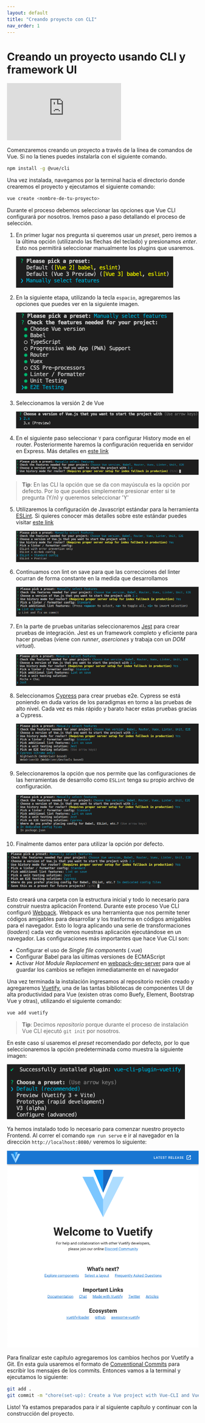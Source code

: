```yaml
---
layout: default
title: "Creando proyecto con CLI"
nav_order: 1
---
```


# Creando un proyecto usando CLI y framework UI

<div class="embed-responsive">
  <iframe
    class="embed-responsive__item"
    src="https://www.youtube.com/embed/opMGpx98r7c"
    title="YouTube video player"
    frameborder="0"
    allow="accelerometer; autoplay; clipboard-write; encrypted-media; gyroscope; picture-in-picture" allowfullscreen
  ></iframe>
</div>

Comenzaremos creando un proyecto a través de la línea de comandos de Vue. Si no la tienes puedes instalarla con el siguiente comando.

```bash
npm install -g @vue/cli
```

Una vez instalada, navegamos por la terminal hacia el directorio donde crearemos el proyecto y ejecutamos el siguiente comando:

```bash
vue create <nombre-de-tu-proyecto>
```

Durante el proceso debemos seleccionar las opciones que Vue CLI configurará por nosotros. Iremos paso a paso detallando el proceso de selección.

1) En primer lugar nos pregunta si queremos usar un *preset*, pero iremos a la última opción (utilizando las flechas del teclado) y presionamos *enter*. Esto nos permitirá seleccionar manualmente los plugins que usaremos.
   
   ![Imagen de paso 1 de instalación](images/01-vue-cli-install-01.png)

2) En la siguiente etapa, utilizando la tecla `espacio`, agregaremos las opciones que puedes ver en la siguiente imagen.

   ![Imagen de paso 2 de instalación](images/01-vue-cli-install-02.png)

3) Seleccionamos la versión 2 de Vue

   ![Imagen de paso 3 de instalación](images/01-vue-cli-install-03.png)

4) En el siguiente paso seleccionar `Y` para configurar History mode en el router. Posteriormente haremos la configuración requerida en servidor en Express. Más detalles en [este link](https://router.vuejs.org/guide/essentials/history-mode.html#html5-history-mode)

   ![Imagen de paso 4 de instalación](images/01-vue-cli-install-04.png?raw=true)

>**Tip**: En las CLI la opción que se da con mayúscula es la opción por defecto. Por lo que puedes simplemente presionar enter 
si te pregunta (Y/n) y queremos seleccionar 'Y'

5) Utilizaremos la configuración de Javascript estándar para la herramienta [ESLint](https://eslint.org/). Si quieres conocer más detalles sobre este estándar puedes visitar [este link](https://standardjs.com/)  

   ![Imagen de paso 5 de instalación](images/01-vue-cli-install-05.png)

6) Continuamos con lint on save para que las correcciones del linter ocurran de forma constante en la medida que desarrollamos  
   
   ![Lint on save](images/01-vue-cli-install-05-b.png)

7) En la parte de pruebas unitarias seleccionaremos [Jest](https://jestjs.io/) para crear pruebas de integración. Jest es un framework completo y eficiente para hacer pruebas (viene con *runner*, *aserciones* y trabaja con un *DOM virtual*).
   
   ![Imagen de paso 6 de instalación](images/01-vue-cli-install-06.png)

8) Seleccionamos [Cypress](https://www.cypress.io/) para crear pruebas e2e. Cypress se está poniendo en duda varios de los paradigmas en torno a las pruebas de alto nivel. Cada vez es más rápido y barato hacer estas pruebas gracias a Cypress. 

   ![Imagen de paso 7 de instalación](images/01-vue-cli-install-07.png)

9) Seleccionaremos la opción que nos permite que las configuraciones de las herramientas de desarrollo como `ESLint` tenga su propio archivo de configuración.
 
   ![Imagen de paso 8 de instalación](images/01-vue-cli-install-08.png)

10) Finalmente damos enter para utilizar la opción por defecto.

   ![Imagen de paso 9 de instalación](images/01-vue-cli-install-09.png)

Esto creará una carpeta con la estructura inicial y todo lo necesario para construir nuestra aplicación Frontend. Durante este proceso Vue CLI configuró [Webpack](https://webpack.js.org/). Webpack es una herramienta que nos permite tener códigos amigables para desarrollar y los trasforma en códigos amigables para el navegador. Esto lo logra aplicando una serie de transformaciones (*loaders*) cada vez de vemos nuestras aplicación ejecutándose en un navegador. Las configuraciones más importantes que hace Vue CLI son:

   +  Configurar el uso de *Single file components* (.vue) 
   +  Configurar Babel para las últimas versiones de ECMAScript
   +  Activar *Hot Module Replacement* en [webpack-dev-server](https://github.com/webpack/webpack-dev-server) para que al guardar los cambios se reflejen inmediatamente en el navegador


Una vez terminada la instalación ingresamos al repositorio recién creado y agregaremos [Vuetify](https://vuetifyjs.com/), una de las tantas bibliotecas de componentes UI de alta productividad para Vue (existen otras como Buefy, Element, Bootstrap Vue y otras), utilizando el siguiente comando:

```bash
vue add vuetify
```

> **Tip**: Decimos *repositorio* porque durante el proceso de instalación Vue CLI ejecutó `git init` por nosotros.

En este caso sí usaremos el *preset* recomendado por defecto, por lo que seleccionaremos la opción predeterminada como muestra la siguiente imagen:

![Imagen de paso 10 de instalación](images/01-vue-cli-install-10.png)

Ya hemos instalado todo lo necesario para comenzar nuestro proyecto Frontend. Al correr el comando `npm run serve` e ir al navegador en la dirección `http://localhost:8080/` veremos lo siguiente:

![Imagen resultado final de instalaciones](images/01-vue-cli-install-11.png)

Para finalizar este capítulo agregaremos los cambios hechos por Vuetify a Git. En esta guía usaremos el formato de [Conventional Commits](https://github.com/conventional-changelog/commitlint/tree/master/%40commitlint/config-conventional) para escribir los mensajes de los commits. Entonces vamos a la terminal y ejecutamos lo siguiente:

```bash
git add .
git commit -m "chore(set-up): Create a Vue project with Vue-CLI and Vuetify"

```
Listo! Ya estamos preparados para ir al siguiente capítulo y continuar con la construcción del proyecto.
